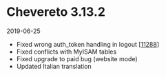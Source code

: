 # Chevereto 3.13.2

2019-06-25

- Fixed wrong auth_token handling in logout [[11288](https://chevereto.com/community/threads/11288/)]
- Fixed conflicts with MyISAM tables
- Fixed upgrade to paid bug (website mode)
- Updated Italian translation
